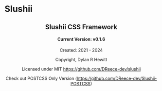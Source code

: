 # Slushii

<h2 align="center">Slushii CSS Framework</h2>
<h4 align="center">Current Version: v0.1.6</h4>

<div align="center">

Created: 2021 - 2024

Copyright, Dylan R Hewitt

Licensed under MIT https://github.com/DReece-dev/slushii

Check out POSTCSS Only Version (https://github.com/DReece-dev/Slushii-POSTCSS)

</diV>
